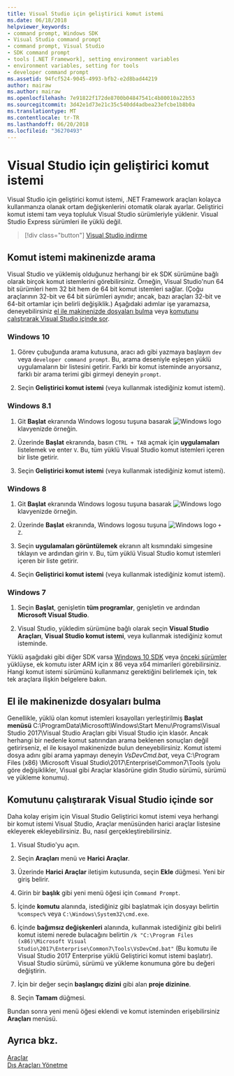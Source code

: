 ```yaml
---
title: Visual Studio için geliştirici komut istemi
ms.date: 06/18/2018
helpviewer_keywords:
- command prompt, Windows SDK
- Visual Studio command prompt
- command prompt, Visual Studio
- SDK command prompt
- tools [.NET Framework], setting environment variables
- environment variables, setting for tools
- developer command prompt
ms.assetid: 94fcf524-9045-4993-bfb2-e2d8bad44219
author: mairaw
ms.author: mairaw
ms.openlocfilehash: 7e91822f172de8700b04847541c4b80010a22b53
ms.sourcegitcommit: 3d42e1d73e21c35c540dd4adbea23efcbe1b8b0a
ms.translationtype: MT
ms.contentlocale: tr-TR
ms.lasthandoff: 06/20/2018
ms.locfileid: "36270493"
---
```

# <a name="developer-command-prompt-for-visual-studio"></a>Visual Studio için geliştirici komut istemi

Visual Studio için geliştirici komut istemi, .NET Framework araçları kolayca kullanmanıza olanak ortam değişkenlerini otomatik olarak ayarlar. Geliştirici komut istemi tam veya topluluk Visual Studio sürümleriyle yüklenir. Visual Studio Express sürümleri ile yüklü değil.

> [!div class="button"]
[Visual Studio indirme](https://www.visualstudio.com/downloads/?utm_medium=microsoft&utm_source=docs.microsoft.com&utm_campaign=button+cta&utm_content=download+vs2017)

## <a name="searching-for-the-command-prompt-on-your-machine"></a>Komut istemi makinenizde arama

Visual Studio ve yüklemiş olduğunuz herhangi bir ek SDK sürümüne bağlı olarak birçok komut istemlerini görebilirsiniz. Örneğin, Visual Studio'nun 64 bit sürümleri hem 32 bit hem de 64 bit komut istemleri sağlar. (Çoğu araçlarının 32-bit ve 64 bit sürümleri aynıdır; ancak, bazı araçları 32-bit ve 64-bit ortamlar için belirli değişiklik.) Aşağıdaki adımlar işe yaramazsa, deneyebilirsiniz [el ile makinenizde dosyaları bulma](#manually-locating-the-files-on-your-machine) veya [komutunu çalıştırarak Visual Studio içinde sor](#running-command-prompt-from-inside-visual-studio).

### <a name="in-windows-10"></a>Windows 10

1. Görev çubuğunda arama kutusuna, aracı adı gibi yazmaya başlayın `dev` veya `developer command prompt`. Bu, arama deseniyle eşleşen yüklü uygulamaların bir listesini getirir. Farklı bir komut isteminde arıyorsanız, farklı bir arama terimi gibi girmeyi deneyin `prompt`.

2. Seçin **Geliştirici komut istemi** (veya kullanmak istediğiniz komut istemi).

### <a name="in-windows-81"></a>Windows 8.1

1. Git **Başlat** ekranında Windows logosu tuşuna basarak ![Windows logo](../get-started/media/windowskeyboardlogo.png "Windowskeyboardlogo") klavyenizde örneğin.

2. Üzerinde **Başlat** ekranında, basın `CTRL + TAB` açmak için **uygulamaları** listelemek ve enter `V`. Bu, tüm yüklü Visual Studio komut istemleri içeren bir liste getirir.

3. Seçin **Geliştirici komut istemi** (veya kullanmak istediğiniz komut istemi).

### <a name="in-windows-8"></a>Windows 8

1. Git **Başlat** ekranında Windows logosu tuşuna basarak ![Windows logo](../get-started/media/windowskeyboardlogo.png "Windowskeyboardlogo") klavyenizde örneğin.

2. Üzerinde **Başlat** ekranında, Windows logosu tuşuna ![Windows logo](../get-started/media/windowskeyboardlogo.png "Windowskeyboardlogo") `+ Z`.

3. Seçin **uygulamaları görüntülemek** ekranın alt kısmındaki simgesine tıklayın ve ardından girin `V`. Bu, tüm yüklü Visual Studio komut istemleri içeren bir liste getirir.

4. Seçin **Geliştirici komut istemi** (veya kullanmak istediğiniz komut istemi).

### <a name="in-windows-7"></a>Windows 7

1. Seçin **Başlat**, genişletin **tüm programlar**, genişletin ve ardından **Microsoft Visual Studio**.

2. Visual Studio, yükledim sürümüne bağlı olarak seçin **Visual Studio Araçları**, **Visual Studio komut istemi**, veya kullanmak istediğiniz komut isteminde.

Yüklü aşağıdaki gibi diğer SDK varsa [Windows 10 SDK](https://developer.microsoft.com/windows/downloads/windows-10-sdk) veya [önceki sürümler](https://developer.microsoft.com/windows/downloads/sdk-archive) yüklüyse, ek komutu ister ARM için x 86 veya x64 mimarileri görebilirsiniz. Hangi komut istemi sürümünü kullanmanız gerektiğini belirlemek için, tek tek araçlara ilişkin belgelere bakın.

## <a name="manually-locating-the-files-on-your-machine"></a>El ile makinenizde dosyaları bulma

Genellikle, yüklü olan komut istemleri kısayolları yerleştirilmiş **Başlat menüsü** C:\ProgramData\Microsoft\Windows\Start Menu\Programs\Visual Studio 2017\Visual Studio Araçları gibi Visual Studio için klasör. Ancak herhangi bir nedenle komut satırından arama beklenen sonuçları değil getirirseniz, el ile kısayol makinenizde bulun deneyebilirsiniz. Komut istemi dosya adını gibi arama yapmayı deneyin *VsDevCmd.bat*, veya C:\Program Files (x86) \Microsoft Visual Studio\2017\Enterprise\Common7\Tools (yolu göre değişiklikler, Visual gibi Araçlar klasörüne gidin Studio sürümü, sürümü ve yükleme konumu).

## <a name="running-command-prompt-from-inside-visual-studio"></a>Komutunu çalıştırarak Visual Studio içinde sor

Daha kolay erişim için Visual Studio Geliştirici komut istemi veya herhangi bir komut istemi Visual Studio, Araçlar menüsünden harici araçlar listesine ekleyerek ekleyebilirsiniz. Bu, nasıl gerçekleştirebilirsiniz.

1. Visual Studio'yu açın.

2. Seçin **Araçları** menü ve **Harici Araçlar**.

3. Üzerinde **Harici Araçlar** iletişim kutusunda, seçin **Ekle** düğmesi. Yeni bir giriş belirir.

4. Girin bir **başlık** gibi yeni menü öğesi için `Command Prompt`.

5. İçinde **komutu** alanında, istediğiniz gibi başlatmak için dosyayı belirtin `%comspec%` veya `C:\Windows\System32\cmd.exe`.

6. İçinde **bağımsız değişkenleri** alanında, kullanmak istediğiniz gibi belirli komut istemi nerede bulacağını belirtin `/k "C:\Program Files (x86)\Microsoft Visual Studio\2017\Enterprise\Common7\Tools\VsDevCmd.bat"` (Bu komutu ile Visual Studio 2017 Enterprise yüklü Geliştirici komut istemi başlatır). Visual Studio sürümü, sürümü ve yükleme konumuna göre bu değeri değiştirin.

7. İçin bir değer seçin **başlangıç dizini** gibi alan **proje dizinine**.

8. Seçin **Tamam** düğmesi.

Bundan sonra yeni menü öğesi eklendi ve komut isteminden erişebilirsiniz **Araçları** menüsü.

## <a name="see-also"></a>Ayrıca bkz.

 [Araçlar](../../../docs/framework/tools/index.md)  
 [Dış Araçları Yönetme](/visualstudio/ide/managing-external-tools)  
